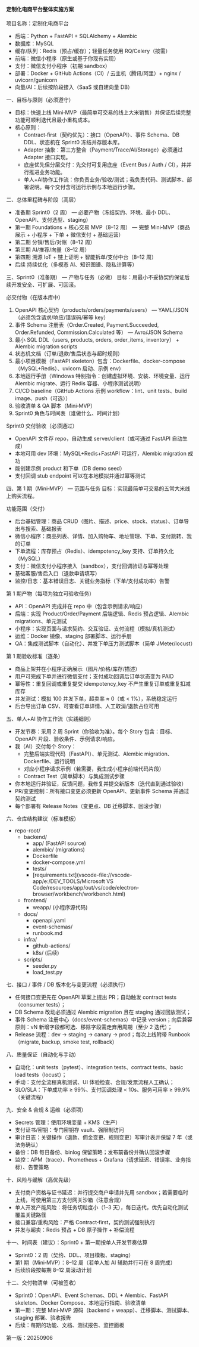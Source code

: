 ####  定制化电商平台整体实施方案

项目名称：定制化电商平台

- 后端：Python + FastAPI + SQLAlchemy + Alembic
- 数据库：MySQL
- 缓存/队列：Redis（预占/缓存）；轻量任务使用 RQ/Celery（按需）
- 前端：微信小程序（原生或基于你现有实现）
- 支付：微信支付小程序（初期 sandbox）
- 部署：Docker + GitHub Actions（CI）/ 云主机（腾讯/阿里）+ nginx / uvicorn/gunicorn
- 向量/AI：后续按阶段接入（SaaS 或自建向量 DB）

一、目标与原则（必须遵守）

- 目标：快速上线 Mini‑MVP（最简单可交易的线上大米销售）并保证后续完整功能可顺利迭代且最小重构成本。
- 核心原则：
  - Contract‑first（契约优先）：接口（OpenAPI）、事件 Schema、DB DDL、状态机在 Sprint0 冻结并存版本库。
  - Adapter 抽象：第三方整合（Payment/Trace/AI/Storage）必须通过 Adapter 接口实现。
  - 底座优先但分层交付：先交付可复用底座（Event Bus / Auth / CI），并并行推进业务功能。
  - 单人+AI协作工作流：你负责业务/验收/测试；我负责代码、测试脚本、部署说明。每个交付含可运行示例与本地运行步骤。

二、总体里程碑与阶段（高层）

- 准备期 Sprint0（2 周） — 必要产物（冻结契约、环境、最小 DDL、OpenAPI、支付选型、staging）
- 第一期 Foundations + 核心交易 MVP（8–12 周） — 完整 Mini‑MVP（商品展示 + 小程序 + 下单 + 微信支付 + 基础运营）
- 第二期 分销/售后/对账（8–12 周）
- 第三期 AI/推荐/向量（8–12 周）
- 第四期 溯源 IoT + 链上证明 + 智能拆单/支付中台（8–12 周）
- 后续 持续优化（多模态 AI、知识图谱、隐私计算等）

三、Sprint0（准备期） — 产物与任务（必做） 目标：用最小不妥协契约保证后续开发安全、可扩展、可回滚。

必交付物（在版本库中）

1. OpenAPI 核心契约（products/orders/payments/users） — YAML/JSON（必须包含请求/响应/错误码/幂等 key）
2. 事件 Schema 注册表（Order.Created, Payment.Succeeded, Order.Refunded, Commission.Calculated 等） — Avro/JSON Schema
3. 最小 SQL DDL（users, products, orders, order_items, inventory） + Alembic migration scripts
4. 状态机文档（订单/退款/售后状态与超时规则）
5. 最小项目模板（FastAPI skeleton）包含：Dockerfile、docker-compose（MySQL+Redis）、uvicorn 启动、示例 env）
6. 本地运行手册（Windows 特别指令：创建虚拟环境、安装、环境变量、运行 Alembic migrate、运行 Redis 容器、小程序测试说明）
7. CI/CD baseline（GitHub Actions 示例 workflow：lint、unit tests、build image、push（可选））
8. 验收清单 & QA 脚本（Mini‑MVP）
9. Sprint0 角色与时间表（谁做什么、时间计划）

Sprint0 交付验收（必须通过）

- OpenAPI 文件存 repo，自动生成 server/client（或可通过 FastAPI 自动生成）
- 本地可用 dev 环境：MySQL+Redis+FastAPI 可运行，Alembic migration 成功
- 能创建示例 product 和下单（DB demo seed）
- 支付回调 stub endpoint 可以在本地模拟并通过幂等测试

四、第 1 期（Mini‑MVP） — 范围与任务 目标：实现最简单可交易的五常大米线上购买流程。

功能范围（交付）

- 后台基础管理：商品 CRUD（图片、描述、price、stock、status）、订单导出与搜索、基础报表
- 微信小程序：商品列表、详情、加入购物车、地址管理、下单、支付跳转、我的订单
- 下单流程：库存预占（Redis）、idempotency_key 支持、订单持久化（MySQL）
- 支付：微信支付小程序接入（sandbox），支付回调验证与幂等处理
- 基础客服/售后入口（退款申请填写）
- 监控/日志：基本错误日志、关键业务指标（下单/支付成功率）告警

第 1 期产物（每项为独立可验收任务）

- API：OpenAPI 完成并在 repo 中（包含示例请求/响应）
- 后端：实现 Product/Order/Payment 后端逻辑、Redis 预占逻辑、Alembic migrations、单元测试
- 小程序：实现页面与请求契约、交互验证、支付流程（模拟/真机测试）
- 运维：Docker 镜像、staging 部署脚本、运行手册
- QA：集成测试脚本（自动化）、并发下单压力测试脚本（简单 JMeter/locust）

第 1 期验收标准（逐条）

- 商品上架并在小程序正确展示（图片/价格/库存/描述）
- 用户可完成下单并进行微信支付；支付成功回调后订单状态变为 PAID
- 幂等性：重复回调或重复提交 idempotency_key 不产生重复订单或重复扣减库存
- 并发测试：模拟 100 并发下单，超卖率 ≈ 0（或 < 1%），系统稳定运行
- 后台导出订单 CSV、可查看订单详情、人工取消/退款占位可用

五、单人+AI 协作工作流（实践细则）

- 开发节奏：采用 2 周 Sprint（你验收为准）。每个 Story 包含：目标、OpenAPI 片段、验收条件、示例请求/响应。
- 我（AI）交付每个 Story：
  - 完整后端实现代码（FastAPI）、单元测试、Alembic migration、Dockerfile、运行说明
  - 对应小程序请求示例（若需要，我生成小程序前端代码片段）
  - Contract Test（简单脚本）与集成测试步骤
- 你本地运行并验证，反馈问题，我修复并提交新版本（迭代直到通过验收）
- PR/变更控制：所有接口变更必须更新 OpenAPI、更新事件 Schema 并通过契约测试
- 每个部署有 Release Notes（变更点、DB 迁移脚本、回滚步骤）

六、仓库结构建议（标准模板）

- repo-root/
  - backend/
    - app/ (FastAPI source)
    - alembic/ (migrations)
    - Dockerfile
    - docker-compose.yml
    - tests/
    - [requirements.txt](vscode-file://vscode-app/e:/DEV_TOOLS/Microsoft VS Code/resources/app/out/vs/code/electron-browser/workbench/workbench.html)
  - frontend/
    - weapp/ (小程序源代码)
  - docs/
    - openapi.yaml
    - event-schemas/
    - runbook.md
  - infra/
    - github-actions/
    - k8s/ (后续)
  - scripts/
    - seeder.py
    - load_test.py

七、接口 / 事件 / DB 版本化与变更流程（必须执行）

- 任何接口变更先在 OpenAPI 草案上提出 PR；自动触发 contract tests（consumer tests）；
- DB Schema 改动必须通过 Alembic migration 且在 staging 通过回放测试；
- 事件 Schema 注册中心（docs/event-schemas）中记录 version；向后兼容原则：vN 新增字段都可选、移除字段需走弃用周期（至少 2 迭代）；
- Release 流程：dev -> staging -> canary -> prod；每次上线附带 Runbook（migrate, backup, smoke test, rollback）

八、质量保证（自动化与手动）

- 自动化：unit tests（pytest）、integration tests、contract tests、basic load tests（locust）；
- 手动：支付全流程真机测试、UI 体验检查、合规/发票流程人工确认；
- SLO/SLA：下单成功率 ≥ 99%、支付回调处理 < 10s、服务可用率 ≥ 99.9%（关键流程）

九、安全 & 合规 & 运维（必须项）

- Secrets 管理：使用环境变量 + KMS（生产）
- 支付证书/密钥：专门密钥存 vault、强限制访问
- 审计日志：关键操作（退款、佣金变更、规则变更）写审计表并保留 7 年（或法务确认）
- 备份：DB 每日备份、binlog 保留策略；发布前备份并确认回滚步骤
- 监控：APM（trace）、Prometheus + Grafana（请求延迟、错误率、业务指标）、告警策略

十、风险与缓解（高优先级）

- 支付商户资格与证书延迟：并行提交商户申请并先用 sandbox；若需要临时上线，可使用第三方支付网关沙箱（注意合规）
- 单人开发产能风险：将任务切粒度小（1–3 天），每日迭代，优先自动化测试覆盖关键路径
- 接口兼容/重构风险：严格 Contract‑first，契约测试强制执行
- 并发与超卖：Redis 预占 + DB 原子操作 + 补偿流程

十一、时间表（建议）：Sprint0 + 第一期按单人开发节奏估算

- Sprint0：2 周（契约、DDL、项目模板、staging）
- 第1 期（Mini‑MVP）：8–12 周（若单人加 AI 辅助并行可在 8 周完成）
- 后续阶段按每期 8–12 周滚动计划

十二、交付物清单（可被签收）

- Sprint0：OpenAPI、Event Schemas、DDL + Alembic、FastAPI skeleton、Docker Compose、本地运行指南、验收清单
- 第一期：完整 Mini‑MVP 源码（backend + weapp）、迁移脚本、测试脚本、staging 部署、验收报告
- 后续：每期的功能、文档、测试报告、监控面板

第一版：20250906